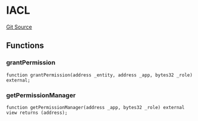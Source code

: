# IACL

[Git Source](https://github.com/lidofinance/community-staking-module/blob/ed13582ed87bf90a004e225eef6ca845b31d396d/src/interfaces/IACL.sol)

## Functions

### grantPermission

```solidity
function grantPermission(address _entity, address _app, bytes32 _role) external;
```

### getPermissionManager

```solidity
function getPermissionManager(address _app, bytes32 _role) external view returns (address);
```
